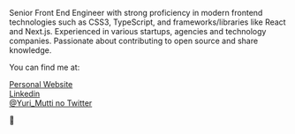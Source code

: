 Senior Front End Engineer with strong proficiency in modern frontend technologies such as CSS3, TypeScript, and frameworks/libraries like React and Next.js. 
Experienced in various startups, agencies and technology companies. Passionate about contributing to open source and share knowledge.

You can find me at:

[Personal Website](https://yurimutti.com) <br />
[Linkedin](https://www.linkedin.com/in/yuri-mutti-0418bb1aa) <br />
[@Yuri_Mutti no Twitter](https://twitter.com/Yuri_Mutti) <br />

:love_you_gesture:
